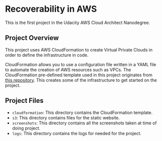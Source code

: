 # Recoverability in AWS

This is the first project in the Udacity AWS Cloud Architect Nanodegree.

## Project Overview

This project uses AWS CloudFormation to create Virtual Private Clouds in order to define the infrastructure in code.

CloudFormation allows you to use a configuration file written in a YAML file to automate the creation of AWS resources such as VPCs. The CloudFormation pre-defined template used in this project originates from [this repository](https://github.com/udacity/nd063-c2-design-for-availability-resilience-reliability-replacement-project-starter-template/blob/master/cloudformation/vpc.yaml). This creates some of the infrastructure to get started on the project.

## Project Files

- `cloudformation`: This directory contains the CloudFormation template.
- `s3`: This directory contains files for the static website.
- `screenshots`: This directory contains all the screenshots taken at time of doing project.
- `logs`: This directory contains the logs for needed for the project.
